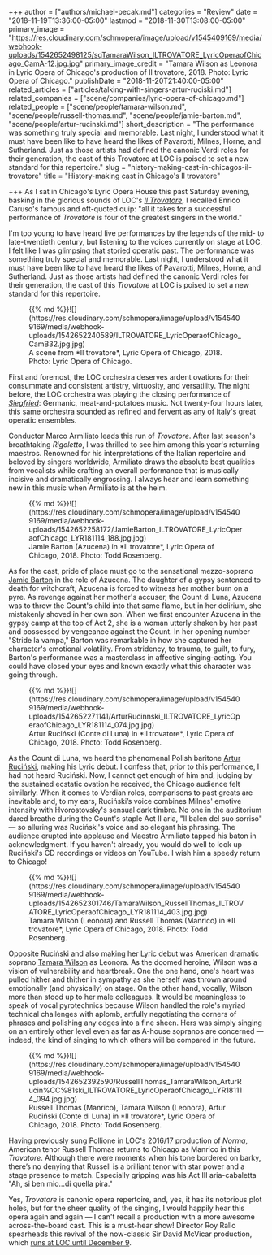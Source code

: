 +++
author = ["authors/michael-pecak.md"]
categories = "Review"
date = "2018-11-19T13:36:00-05:00"
lastmod = "2018-11-30T13:08:00-05:00"
primary_image = "https://res.cloudinary.com/schmopera/image/upload/v1545409169/media/webhook-uploads/1542652498125/sqTamaraWilson_ILTROVATORE_LyricOperaofChicago_CamA-12.jpg.jpg"
primary_image_credit = "Tamara Wilson as Leonora in Lyric Opera of Chicago's production of Il trovatore, 2018. Photo: Lyric Opera of Chicago."
publishDate = "2018-11-20T21:40:00-05:00"
related_articles = ["articles/talking-with-singers-artur-ruciski.md"]
related_companies = ["scene/companies/lyric-opera-of-chicago.md"]
related_people = ["scene/people/tamara-wilson.md", "scene/people/russell-thomas.md", "scene/people/jamie-barton.md", "scene/people/artur-rucinski.md"]
short_description = "The performance was something truly special and memorable. Last night, I understood what it must have been like to have heard the likes of Pavarotti, Milnes, Horne, and Sutherland. Just as those artists had defined the canonic Verdi roles for their generation, the cast of this Trovatore at LOC is poised to set a new standard for this repertoire."
slug = "history-making-cast-in-chicagos-il-trovatore"
title = "History-making cast in Chicago&#039;s Il trovatore"

+++
As I sat in Chicago's Lyric Opera House this past Saturday evening, basking in the glorious sounds of LOC's [*Il Trovatore*](https://www.lyricopera.org/concertstickets/calendar/2018-2019/il-trovatore-opera-tickets), I recalled Enrico Caruso's famous and oft-quoted quip: "all it takes for a successful performance of *Trovatore* is four of the greatest singers in the world." 
 
I'm too young to have heard live performances by the legends of the mid- to late-twentieth century, but listening to the voices currently on stage at LOC, I felt like I was glimpsing that storied operatic past. The performance was something truly special and memorable. Last night, I understood what it must have been like to have heard the likes of Pavarotti, Milnes, Horne, and Sutherland. Just as those artists had defined the canonic Verdi roles for their generation, the cast of this *Trovatore* at LOC is poised to set a new standard for this repertoire. 

<figure data-type="image">{{% md %}}![](https://res.cloudinary.com/schmopera/image/upload/v1545409169/media/webhook-uploads/1542652240589/ILTROVATORE_LyricOperaofChicago_CamB32.jpg.jpg)
<figcaption>A scene from *Il trovatore*, Lyric Opera of Chicago, 2018. Photo: Lyric Opera of Chicago.</figcaption>
</figure>
 
First and foremost, the LOC orchestra deserves ardent ovations for their consummate and consistent artistry, virtuosity, and versatility. The night before, the LOC orchestra was playing the closing performance of [*Siegfried*](/inflatable-beasts-vocal-brilliance-locs-siegfried/): Germanic, meat-and-potatoes music. Not twenty-four hours later, this same orchestra sounded as refined and fervent as any of Italy's great operatic ensembles. 

Conductor Marco Armiliato leads this run of *Trovatore*. After last season's breathtaking *Rigoletto*, I was thrilled to see him among this year's returning maestros. Renowned for his interpretations of the Italian repertoire and beloved by singers worldwide, Armiliato draws the absolute best qualities from vocalists while crafting an overall performance that is musically incisive and dramatically engrossing. I always hear and learn something new in this music when Armiliato is at the helm.

<figure data-type="image">{{% md %}}![](https://res.cloudinary.com/schmopera/image/upload/v1545409169/media/webhook-uploads/1542652258172/JamieBarton_ILTROVATORE_LyricOperaofChicago_LYR181114_188.jpg.jpg)
<figcaption>Jamie Barton (Azucena) in *Il trovatore*, Lyric Opera of Chicago, 2018. Photo: Todd Rosenberg.</figcaption>
</figure>

As for the cast, pride of place must go to the sensational mezzo-soprano [Jamie Barton](/talking-with-singers-jamie-barton/) in the role of Azucena. The daughter of a gypsy sentenced to death for witchcraft, Azucena is forced to witness her mother burn on a pyre. As revenge against her mother's accuser, the Count di Luna, Azucena was to throw the Count's child into that same flame, but in her delirium, she mistakenly shoved in her own son. When we first encounter Azucena in the gypsy camp at the top of Act 2, she is a woman utterly shaken by her past and possessed by vengeance against the Count. In her opening number "Stride la vampa," Barton was remarkable in how she captured her character's emotional volatility. From stridency, to trauma, to guilt, to fury, Barton's performance was a masterclass in affective singing-acting. You could have closed your eyes and known exactly what this character was going through.

<figure data-type="image">{{% md %}}![](https://res.cloudinary.com/schmopera/image/upload/v1545409169/media/webhook-uploads/1542652271141/ArturRucinnski_ILTROVATORE_LyricOperaofChicago_LYR181114_074.jpg.jpg)
<figcaption>Artur Ruciński (Conte di Luna) in *Il trovatore*, Lyric Opera of Chicago, 2018. Photo: Todd Rosenberg.</figcaption>
</figure>
 
As the Count di Luna, we heard the phenomenal Polish baritone [Artur Ruciński](/scene/people/artur-rucinski/), making his Lyric debut. I confess that, prior to this performance, I had not heard Ruciński. Now, I cannot get enough of him and, judging by the sustained ecstatic ovation he received, the Chicago audience felt similarly. When it comes to Verdian roles, comparisons to past greats are inevitable and, to my ears, Ruciński’s voice combines Milnes' emotive intensity with Hvorostovsky's sensual dark timbre. No one in the auditorium dared breathe during the Count's staple Act II aria, "Il balen del suo sorriso" — so alluring was Ruciński's voice and so elegant his phrasing. The audience erupted into applause and Maestro Armiliato tapped his baton in acknowledgment. If you haven't already, you would do well to look up Ruciński's CD recordings or videos on YouTube. I wish him a speedy return to Chicago!   

<figure data-type="image">{{% md %}}![](https://res.cloudinary.com/schmopera/image/upload/v1545409169/media/webhook-uploads/1542652301746/TamaraWilson_RussellThomas_ILTROVATORE_LyricOperaofChicago_LYR181114_403.jpg.jpg)
<figcaption>Tamara Wilson (Leonora) and Russell Thomas (Manrico) in *Il trovatore*, Lyric Opera of Chicago, 2018. Photo: Todd Rosenberg.</figcaption>
</figure>

Opposite Ruciński and also making her Lyric debut was American dramatic soprano [Tamara Wilson](/scene/people/tamara-wilson/) as Leonora. As the doomed heroine, Wilson was a vision of vulnerability and heartbreak. One the one hand, one's heart was pulled hither and thither in sympathy as she herself was thrown around emotionally (and physically) on stage. On the other hand, vocally, Wilson more than stood up to her male colleagues. It would be meaningless to speak of vocal pyrotechnics because Wilson handled the role's myriad technical challenges with aplomb, artfully negotiating the corners of phrases and polishing any edges into a fine sheen. Hers was simply singing on an entirely other level even as far as A-house sopranos are concerned — indeed, the kind of singing to which others will be compared in the future.

<figure data-type="image">{{% md %}}![](https://res.cloudinary.com/schmopera/image/upload/v1545409169/media/webhook-uploads/1542652392590/RussellThomas_TamaraWilson_ArturRucin%CC%81ski_ILTROVATORE_LyricOperaofChicago_LYR181114_094.jpg.jpg)
<figcaption>Russell Thomas (Manrico), Tamara Wilson (Leonora), Artur Ruciński (Conte di Luna) in *Il trovatore*, Lyric Opera of Chicago, 2018. Photo: Todd Rosenberg.</figcaption>
</figure>

Having previously sung Pollione in LOC's 2016/17 production of *Norma*, American tenor Russell Thomas returns to Chicago as Manrico in this *Trovatore*. Although there were moments when his tone bordered on barky, there’s no denying that Russell is a brilliant tenor with star power and a stage presence to match. Especially gripping was his Act III aria-cabaletta "Ah, si ben mio…di quella pira." 
 
Yes, *Trovatore* is canonic opera repertoire, and, yes, it has its notorious plot holes, but for the sheer quality of the singing, I would happily hear this opera again and again — I can't recall a production with a more awesome across-the-board cast. This is a must-hear show! Director Roy Rallo spearheads this revival of the now-classic Sir David McVicar production, which [runs at LOC until December 9](https://www.lyricopera.org/concertstickets/calendar/2018-2019/il-trovatore-opera-tickets).